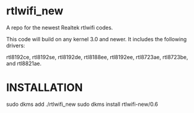 rtlwifi_new
===========

A repo for the newest Realtek rtlwifi codes.

This code will build on any kernel 3.0 and newer. It includes the following drivers:

rtl8192ce, rtl8192se, rtl8192de, rtl8188ee, rtl8192ee, rtl8723ae, rtl8723be, and rtl8821ae.



INSTALLATION
============

sudo dkms add ./rtlwifi_new
sudo dkms install rtlwifi-new/0.6
